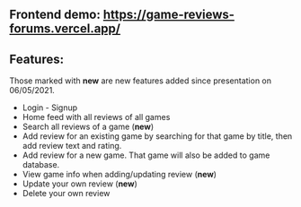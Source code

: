 ## Frontend demo: https://game-reviews-forums.vercel.app/

## Features:
Those marked with **new** are new features added since presentation on 06/05/2021.
* Login - Signup
* Home feed with all reviews of all games
* Search all reviews of a game (**new**)
* Add review for an existing game by searching for that game by title, then add review text and rating.
* Add review for a new game. That game will also be added to game database.
* View game info when adding/updating review (**new**)
* Update your own review (**new**)
* Delete your own review
